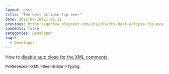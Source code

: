 ```yaml
---
layout: post
title: "The best eclipse tip ever"
date: 2012-09-10T21:01:31
previous: https://gonfva.blogspot.com/2012/09/the-best-eclipse-tip-ever.html
comments: false
categories: Developer
tags:
  - Developer
---
```


How to [disable auto close for the XML comments](http://www.eclipse.org/forums/index.php/t/159796/).


<span style="background-color: #f4f4f4; font-family: Verdana, Geneva, Lucida, 'Lucida Grande', Arial, Helvetica, sans-serif; font-size: 13px; line-height: 16px;">Preferences-&gt;XML Files-&gt;Editor-&gt;Typing.</span>
